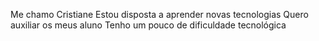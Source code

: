 Me  chamo Cristiane
Estou disposta a aprender novas tecnologias
Quero auxiliar os meus aluno
Tenho um pouco de dificuldade tecnológica
